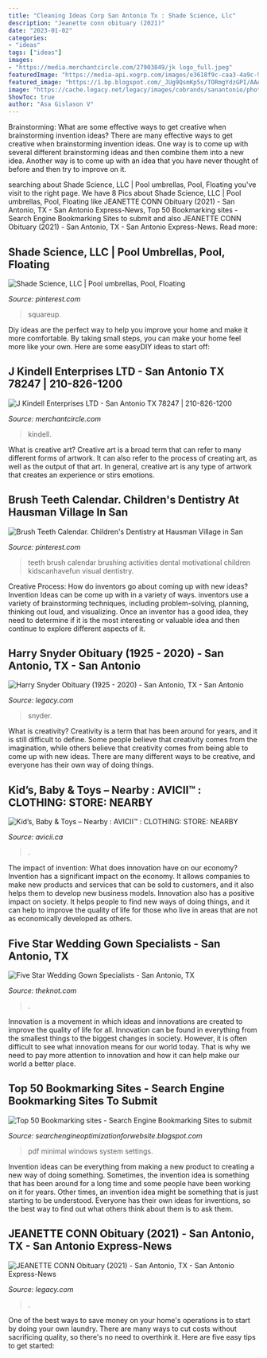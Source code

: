 ```yaml
---
title: "Cleaning Ideas Corp San Antonio Tx : Shade Science, Llc"
description: "Jeanette conn obituary (2021)"
date: "2023-01-02"
categories:
- "ideas"
tags: ["ideas"]
images:
- "https://media.merchantcircle.com/27903849/jk logo_full.jpeg"
featuredImage: "https://media-api.xogrp.com/images/e3618f9c-caa3-4a9c-93db-b198f5afb914~rs_2001.480.fit.jpg"
featured_image: "https://1.bp.blogspot.com/_JUg9QsmKp5s/TORmgYdzGPI/AAAAAAAACCY/NB6IQJeeRHY/s000/feat1.jpg"
image: "https://cache.legacy.net/legacy/images/cobrands/sanantonio/photos/photo_202807_0034015070-01_1_snyder_photo_20200125.jpgx?w=364&amp;h=500&amp;option=3"
ShowToc: true
author: "Asa Gislason V"
---
```



Brainstorming: What are some effective ways to get creative when brainstorming invention ideas?
There are many effective ways to get creative when brainstorming invention ideas. One way is to come up with several different brainstorming ideas and then combine them into a new idea. Another way is to come up with an idea that you have never thought of before and then try to improve on it.

	

		
searching about Shade Science, LLC | Pool umbrellas, Pool, Floating you've visit to the right page. We have 8 Pics about Shade Science, LLC | Pool umbrellas, Pool, Floating like JEANETTE CONN Obituary (2021) - San Antonio, TX - San Antonio Express-News, Top 50 Bookmarking sites - Search Engine Bookmarking Sites to submit and also JEANETTE CONN Obituary (2021) - San Antonio, TX - San Antonio Express-News. Read more:
		
    
## Shade Science, LLC | Pool Umbrellas, Pool, Floating

<img loading=lazy src="https://i.pinimg.com/originals/51/eb/3e/51eb3e11572540e1fc2e855b5c46153d.jpg" onerror="this.onerror=null;this.src='https://tse4.mm.bing.net/th?id=OIP.TDLYLG-xME_SD08zwCHNXAHaDo&amp;pid=15.1';" alt="Shade Science, LLC | Pool umbrellas, Pool, Floating">

_Source: pinterest.com_

>squareup. 

	

Diy ideas are the perfect way to help you improve your home and make it more comfortable. By taking small steps, you can make your home feel more like your own. Here are some easyDIY ideas to start off: 

    
## J Kindell Enterprises LTD - San Antonio TX 78247 | 210-826-1200

<img loading=lazy src="https://media.merchantcircle.com/27903849/jk logo_full.jpeg" onerror="this.onerror=null;this.src='https://tse3.mm.bing.net/th?id=OIP.tOOgs2nq2dbFcotOuJ01YwHaFj&amp;pid=15.1';" alt="J Kindell Enterprises LTD - San Antonio TX 78247 | 210-826-1200">

_Source: merchantcircle.com_

>kindell. 

	

What is creative art?
Creative art is a broad term that can refer to many different forms of artwork. It can also refer to the process of creating art, as well as the output of that art. In general, creative art is any type of artwork that creates an experience or stirs emotions.

    
## Brush Teeth Calendar. Children&#039;s Dentistry At Hausman Village In San

<img loading=lazy src="https://i.pinimg.com/originals/09/b0/7b/09b07b1c3ed776b4930d5a3c0baf2ecf.png" onerror="this.onerror=null;this.src='https://tse4.mm.bing.net/th?id=OIP.UNa__SHQ02aPwhThAnGkRgHaFu&amp;pid=15.1';" alt="Brush Teeth Calendar. Children&#039;s Dentistry at Hausman Village in San">

_Source: pinterest.com_

>teeth brush calendar brushing activities dental motivational children kidscanhavefun visual dentistry. 

	

Creative Process: How do inventors go about coming up with new ideas?
Invention Ideas can be come up with in a variety of ways. inventors use a variety of brainstorming techniques, including problem-solving, planning, thinking out loud, and visualizing. Once an inventor has a good idea, they need to determine if it is the most interesting or valuable idea and then continue to explore different aspects of it.

    
## Harry Snyder Obituary (1925 - 2020) - San Antonio, TX - San Antonio

<img loading=lazy src="https://cache.legacy.net/legacy/images/cobrands/sanantonio/photos/photo_202807_0034015070-01_1_snyder_photo_20200125.jpgx?w=364&amp;h=500&amp;option=3" onerror="this.onerror=null;this.src='https://tse4.mm.bing.net/th?id=OIP.ChAmInh1h_Fziwl3nM0OFQAAAA&amp;pid=15.1';" alt="Harry Snyder Obituary (1925 - 2020) - San Antonio, TX - San Antonio">

_Source: legacy.com_

>snyder. 

	

What is creativity?
Creativity is a term that has been around for years, and it is still difficult to define. Some people believe that creativity comes from the imagination, while others believe that creativity comes from being able to come up with new ideas. There are many different ways to be creative, and everyone has their own way of doing things.

    
## Kid’s, Baby &amp; Toys – Nearby : AVICII™ : CLOTHING: STORE: NEARBY

<img loading=lazy src="https://www.avicii.ca/wp-content/uploads/2018/05/AVICII-CLOTHING-STORE-FOR-WATCHES-NEARBY.jpg" onerror="this.onerror=null;this.src='https://tse3.mm.bing.net/th?id=OIP.wFA03fYeL7Dg1nCezcTwBwAAAA&amp;pid=15.1';" alt="Kid’s, Baby &amp; Toys – Nearby : AVICII™ : CLOTHING: STORE: NEARBY">

_Source: avicii.ca_

>. 

	

The impact of invention: What does innovation have on our economy?
Invention has a significant impact on the economy. It allows companies to make new products and services that can be sold to customers, and it also helps them to develop new business models. Innovation also has a positive impact on society. It helps people to find new ways of doing things, and it can help to improve the quality of life for those who live in areas that are not as economically developed as others.

    
## Five Star Wedding Gown Specialists - San Antonio, TX

<img loading=lazy src="https://media-api.xogrp.com/images/e3618f9c-caa3-4a9c-93db-b198f5afb914~rs_2001.480.fit.jpg" onerror="this.onerror=null;this.src='https://tse3.mm.bing.net/th?id=OIP.jKKvTgSuXw_-awu5y6kmrgHaCv&amp;pid=15.1';" alt="Five Star Wedding Gown Specialists - San Antonio, TX">

_Source: theknot.com_

>. 

	

Innovation is a movement in which ideas and innovations are created to improve the quality of life for all. Innovation can be found in everything from the smallest things to the biggest changes in society. However, it is often difficult to see what innovation means for our world today. That is why we need to pay more attention to innovation and how it can help make our world a better place.

    
## Top 50 Bookmarking Sites - Search Engine Bookmarking Sites To Submit

<img loading=lazy src="https://1.bp.blogspot.com/_JUg9QsmKp5s/TORmgYdzGPI/AAAAAAAACCY/NB6IQJeeRHY/s000/feat1.jpg" onerror="this.onerror=null;this.src='https://tse1.mm.bing.net/th?id=OIP.DIxT8jUes5A-AkCGRcRIsAHaB0&amp;pid=15.1';" alt="Top 50 Bookmarking sites - Search Engine Bookmarking Sites to submit">

_Source: searchengineoptimizationforwebsite.blogspot.com_

>pdf minimal windows system settings. 

	

Invention ideas can be everything from making a new product to creating a new way of doing something. Sometimes, the invention idea is something that has been around for a long time and some people have been working on it for years. Other times, an invention idea might be something that is just starting to be understood. Everyone has their own ideas for inventions, so the best way to find out what others think about them is to ask them.

    
## JEANETTE CONN Obituary (2021) - San Antonio, TX - San Antonio Express-News

<img loading=lazy src="https://cache.legacy.net/legacy/images/cobrands/sanantonio/photos/photo_204154_0034084234_1_Conn__Jeanette_photo_for_obituary_20210105.jpgx?w=379&amp;h=500&amp;option=3" onerror="this.onerror=null;this.src='https://tse3.mm.bing.net/th?id=OIP.QpB2WoupVsEhszAggLXVZQAAAA&amp;pid=15.1';" alt="JEANETTE CONN Obituary (2021) - San Antonio, TX - San Antonio Express-News">

_Source: legacy.com_

>. 

	

One of the best ways to save money on your home's operations is to start by doing your own laundry. There are many ways to cut costs without sacrificing quality, so there's no need to overthink it. Here are five easy tips to get started:

